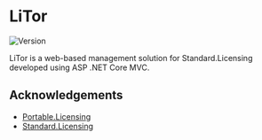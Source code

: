 
# LiTor
<p>
  <img alt="Version" src="https://img.shields.io/badge/version-0.0.1-blue.svg?cacheSeconds=2592000" />
</p>


LiTor is a web-based management solution for Standard.Licensing developed using ASP .NET Core MVC.

## Acknowledgements

 - [Portable.Licensing](https://github.com/dnauck/Portable.Licensing/)
 - [Standard.Licensing](https://github.com/junian/Standard.Licensing/)

